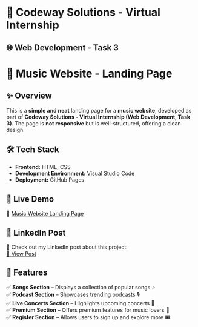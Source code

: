 # 💼 Codeway Solutions - Virtual Internship  
## 🌐 Web Development - Task 3

# 🎵 Music Website - Landing Page  

## ✨ Overview  
This is a **simple and neat** landing page for a **music website**, developed as part of **Codeway Solutions - Virtual Internship (Web Development, Task 3)**. The page is **not responsive** but is well-structured, offering a clean design.  

## 🛠 Tech Stack  
- **Frontend:** HTML, CSS  
- **Development Environment:** Visual Studio Code  
- **Deployment:** GitHub Pages  

## 🚀 Live Demo  
🔗 [Music Website Landing Page](https://gowtham-k23.github.io/CodewaySolutions_LandingPage/)  

## 🔗 LinkedIn Post  
📢 Check out my LinkedIn post about this project:  
[🔗 View Post](https://www.linkedin.com/posts/gowtham-k-b40480264_webdevelopment-frontenddevelopment-frontend-activity-7172158562113183744-Kuhh?utm_source=share&utm_medium=member_desktop)  

## 📌 Features  
✅ **Songs Section** – Displays a collection of popular songs 🎶  
✅ **Podcast Section** – Showcases trending podcasts 🎙️  
✅ **Live Concerts Section** – Highlights upcoming concerts 🎤  
✅ **Premium Section** – Offers premium features for music lovers 💎  
✅ **Register Section** – Allows users to sign up and explore more 🎟️  
